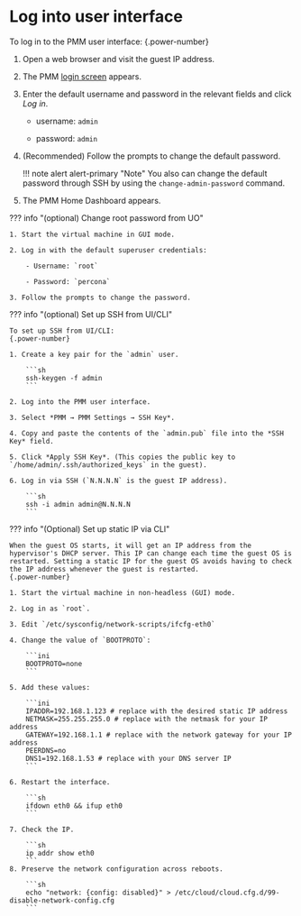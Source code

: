 # Log into user interface

To log in to the PMM user interface:
{.power-number}

1. Open a web browser and visit the guest IP address.

2. The PMM [login screen](../../../interface.md) appears.

3. Enter the default username and password in the relevant fields and click *Log in*.

    - username: `admin`

    - password: `admin`

4. (Recommended) Follow the prompts to change the default password.

    !!! note alert alert-primary "Note"
        You also can change the default password through SSH by using the `change-admin-password` command.

5. The PMM Home Dashboard appears.


??? info "(optional) Change root password from UO"

    1. Start the virtual machine in GUI mode.

    2. Log in with the default superuser credentials:

        - Username: `root`

        - Password: `percona`

    3. Follow the prompts to change the password.


??? info "(optional) Set up SSH from UI/CLI"

    To set up SSH from UI/CLI:
    {.power-number}

    1. Create a key pair for the `admin` user.

        ```sh
        ssh-keygen -f admin
        ```

    2. Log into the PMM user interface.

    3. Select *PMM → PMM Settings → SSH Key*.

    4. Copy and paste the contents of the `admin.pub` file into the *SSH Key* field.

    5. Click *Apply SSH Key*. (This copies the public key to `/home/admin/.ssh/authorized_keys` in the guest).

    6. Log in via SSH (`N.N.N.N` is the guest IP address).

        ```sh
        ssh -i admin admin@N.N.N.N
        ```

??? info "(Optional) Set up static IP via CLI"

    When the guest OS starts, it will get an IP address from the hypervisor's DHCP server. This IP can change each time the guest OS is restarted. Setting a static IP for the guest OS avoids having to check the IP address whenever the guest is restarted.
    {.power-number}

    1. Start the virtual machine in non-headless (GUI) mode.

    2. Log in as `root`.

    3. Edit `/etc/sysconfig/network-scripts/ifcfg-eth0`

    4. Change the value of `BOOTPROTO`:

        ```ini
        BOOTPROTO=none
        ```

    5. Add these values:

        ```ini
        IPADDR=192.168.1.123 # replace with the desired static IP address
        NETMASK=255.255.255.0 # replace with the netmask for your IP address
        GATEWAY=192.168.1.1 # replace with the network gateway for your IP address
        PEERDNS=no
        DNS1=192.168.1.53 # replace with your DNS server IP
        ```

    6. Restart the interface.

        ```sh
        ifdown eth0 && ifup eth0
        ```

    7. Check the IP.

        ```sh
        ip addr show eth0
        ```
    8. Preserve the network configuration across reboots.

        ```sh
        echo "network: {config: disabled}" > /etc/cloud/cloud.cfg.d/99-disable-network-config.cfg
        ```